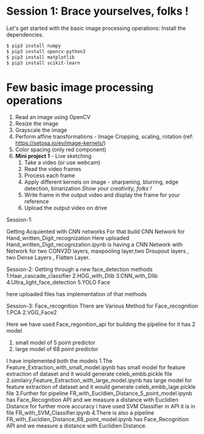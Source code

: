# Session 1: Brace yourselves, folks !

Let's get started with the basic image processing operations:
Install the dependencies.

```sh
$ pip3 install numpy
$ pip3 install opencv-python3 
$ pip3 install matplotlib 
$ pip3 install scikit-learn 
```

# Few basic image processing operations

1. Read an image using OpenCV
2. Resize the image
3. Grayscale the image
4. Perform affine transformations - Image Cropping, scaling, rotation 
(ref: https://setosa.io/ev/image-kernels/)
5. Color spacing (only red component)
6. **Mini project 1** - Live sketching 
    1.  Take a video (or use webcam)
    2.  Read the video frames
    3. Process each frame 
    4. Apply different kernels on image - sharpening, blurring, edge detection, binarization
    *Show your creativity, folks !*
    5. Write frame in the output video and display the frame for your reference
    6. Upload the output video on drive

Session-1:

Getting Acquiented with CNN networks
For that build CNN Network for Hand_written_Digit_recognization
Here uploaded Hand_written_Digit_recognization.ipynb is having a CNN Network with Network for two CONV2D layers,
maxpooling layer,two Droupout layers , two Dense Layers , Flatten Layer.

Session-2:
Getting through a new face_detection methods
1.Haar_cascade_classifier
2.HOG_with_Dlib
3.CNN_with_Dlib
4.Ultra_light_face_detection
5.YOLO Face

here uploaded files has implementation of that methods

Session-3:
Face_recognition
There are Various Method for Face_recognition
1.PCA
2.VGG_Face2

Here we have used Face_regonition_api for building the pipeline for it has 2 model
1. small model of 5 point predictor
2. large model of 68 point predictor


I have implemented both the models
1.The Feature_Extraction_with_small_model.ipynb has small model for feature extraction of dataset and it would
generate celeb_embb.pickle file
2.similairy,Feature_Extraction_with_large_model.ipynb has large model for feature extraction of dataset and it would
generate celeb_embb_lage.pickle file
3.Further for pipeline FR_with_Eucldien_Distance_5_point_model.ipynb has Face_Recognition API and we measure a distance
with Euclidien Distance for further more accuracy i have used SVM Classifier in API it is in file
FR_with_SVM_Classifier.ipynb
4.There is also a  pipeline FR_with_Eucldien_Distance_68_point_model.ipynb has Face_Recognition API and we measure a distance
with Euclidien Distance.
